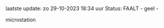laatste update: 
zo 29-10-2023 18:34   uur 
Status: FAALT - geel - 
<div class="service Y">microstation</div>